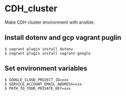 # CDH_cluster
Make CDH cluster environment with ansible.

## Install dotenv and gcp vagrant puglin
```
$ vagrant plugin install dotenv
$ vagrant plugin install vagrant-google
```

## Set environment variables
```
$ GOOGLE_CLOUD_PROJECT_ID=xxx
$ SERVICE_ACCOUNT_EMAIL_ADDRESS=xxx
$ PATH_TO_YOUR_PRIVATE_KEY=xxx
```

